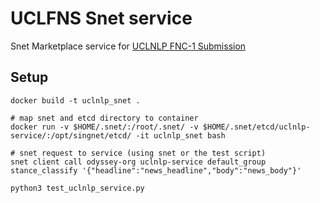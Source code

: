 # UCLFNS Snet service 

Snet Marketplace service for [UCLNLP FNC-1 Submission](https://mr.cs.ucl.ac.uk/)

## Setup


	docker build -t uclnlp_snet .
	
	# map snet and etcd directory to container
	docker run -v $HOME/.snet/:/root/.snet/ -v $HOME/.snet/etcd/uclnlp-service/:/opt/singnet/etcd/ -it uclnlp_snet bash

	# snet request to service (using snet or the test script)
	snet client call odyssey-org uclnlp-service default_group stance_classify '{"headline":"news_headline","body":"news_body"}' 
	
	python3 test_uclnlp_service.py
